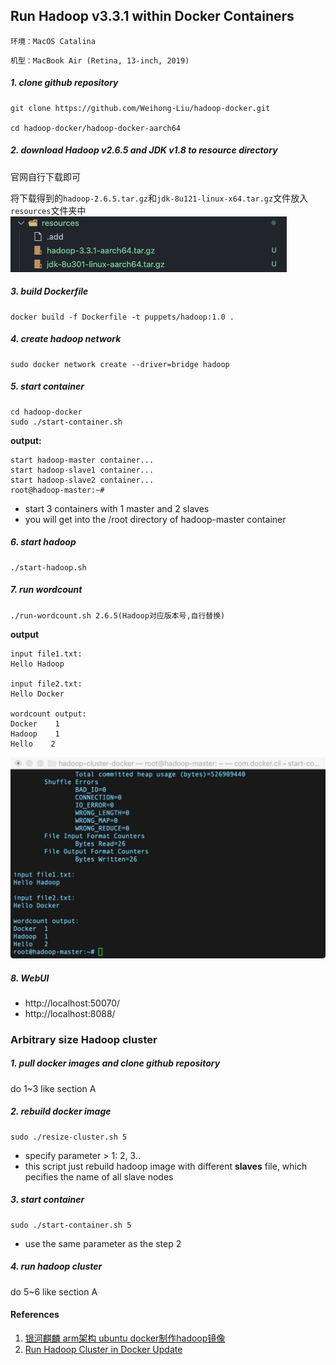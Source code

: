 ## Run Hadoop v3.3.1 within Docker Containers

`环境：MacOS Catalina`

`机型：MacBook Air (Retina, 13-inch, 2019)`


##### 1. clone github repository
```
git clone https://github.com/Weihong-Liu/hadoop-docker.git

cd hadoop-docker/hadoop-docker-aarch64
```
##### 2. download Hadoop v2.6.5 and JDK v1.8 to resource directory

官网自行下载即可

将下载得到的`hadoop-2.6.5.tar.gz`和`jdk-8u121-linux-x64.tar.gz`文件放入`resources`文件夹中
![alt tag](image1.png)
##### 3. build Dockerfile
```
docker build -f Dockerfile -t puppets/hadoop:1.0 .
```

##### 4. create hadoop network

```
sudo docker network create --driver=bridge hadoop
```

##### 5. start container

```
cd hadoop-docker
sudo ./start-container.sh
```

**output:**

```
start hadoop-master container...
start hadoop-slave1 container...
start hadoop-slave2 container...
root@hadoop-master:~# 
```
- start 3 containers with 1 master and 2 slaves
- you will get into the /root directory of hadoop-master container

##### 6. start hadoop

```
./start-hadoop.sh
```

##### 7. run wordcount

```
./run-wordcount.sh 2.6.5(Hadoop对应版本号,自行替换)
```

**output**

```
input file1.txt:
Hello Hadoop

input file2.txt:
Hello Docker

wordcount output:
Docker    1
Hadoop    1
Hello    2
```
![alt tag](image2.png)
##### 8. WebUI
- http://localhost:50070/
- http://localhost:8088/




### Arbitrary size Hadoop cluster

##### 1. pull docker images and clone github repository

do 1~3 like section A

##### 2. rebuild docker image

```
sudo ./resize-cluster.sh 5
```
- specify parameter > 1: 2, 3..
- this script just rebuild hadoop image with different **slaves** file, which pecifies the name of all slave nodes


##### 3. start container

```
sudo ./start-container.sh 5
```
- use the same parameter as the step 2

##### 4. run hadoop cluster 

do 5~6 like section A

#### References
1. [银河麒麟 arm架构 ubuntu docker制作hadoop镜像](https://www.cnblogs.com/erlou96/p/13857749.html)
2. [Run Hadoop Cluster in Docker Update](http://kiwenlau.com/2016/06/26/hadoop-cluster-docker-update-english/)